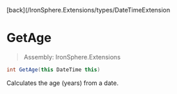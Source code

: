 ﻿

[back](/IronSphere.Extensions/types/DateTimeExtension

# GetAge

> Assembly: IronSphere.Extensions

```csharp
int GetAge(this DateTime this)
```

Calculates the age (years) from a date.

 